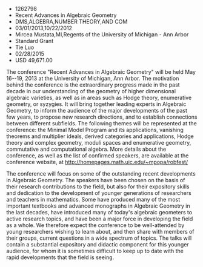 
* 1262798
* Recent Advances in Algebraic Geometry
* DMS,ALGEBRA,NUMBER THEORY,AND COM
* 03/01/2013,10/22/2012
* Mircea Mustata,MI,Regents of the University of Michigan - Ann Arbor
* Standard Grant
* Tie Luo
* 02/28/2015
* USD 49,671.00

The conference "Recent Advances in Algebraic Geometry" will be held May 16--19,
2013 at the University of Michigan, Ann Arbor. The motivation behind the
conference is the extraordinary progress made in the past decade in our
understanding of the geometry of higher dimensional algebraic varieties, as well
as in areas such as Hodge theory, enumerative geometry, or syzygies. It will
bring together leading experts in Algebraic Geometry, to inform the audience of
the major developments of the past few years, to propose new research
directions, and to establish connections between different subfields. The
following themes will be represented at the conference: the Minimal Model
Program and its applications, vanishing theorems and multiplier ideals, derived
categories and applications, Hodge theory and complex geometry, moduli spaces
and enumerative geometry, commutative and computational algebra. More details
about the conference, as well as the list of confirmed speakers, are available
at the conference website, at http://homepages.math.uic.edu/~mpopa/robfest/

The conference will focus on some of the outstanding recent developments in
Algebraic Geometry. The speakers have been chosen on the basis of their research
contributions to the field, but also for their expository skills and dedication
to the development of younger generations of researchers and teachers in
mathematics. Some have produced many of the most important textbooks and
advanced monographs in Algebraic Geometry in the last decades, have introduced
many of today's algebraic geometers to active research topics, and have been a
major force in developing the field as a whole. We therefore expect the
conference to be well-attended by young researchers wishing to learn about, and
then share with members of their groups, current questions in a wide spectrum of
topics. The talks will contain a substantial expository and didactic component
for this younger audience, for whom it is sometimes difficult to keep up to date
with the rapid developments that the field is seeing.
